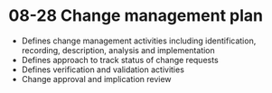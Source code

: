 08-28 Change management plan
============================

* Defines change management activities including identification, recording, description, analysis and implementation
* Defines approach to track status of change requests
* Defines verification and validation activities
* Change approval and implication review
